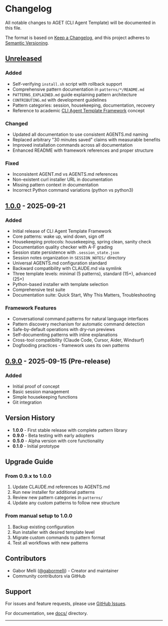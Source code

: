 # Changelog

All notable changes to AGET (CLI Agent Template) will be documented in this file.

The format is based on [Keep a Changelog](https://keepachangelog.com/en/1.0.0/),
and this project adheres to [Semantic Versioning](https://semver.org/spec/v2.0.0.html).

## [Unreleased]

### Added
- Self-verifying `install.sh` script with rollback support
- Comprehensive pattern documentation in `patterns/*/README.md`
- `PATTERNS_EXPLAINED.md` guide explaining pattern architecture
- `CONTRIBUTING.md` with development guidelines
- Pattern categories: session, housekeeping, documentation, recovery
- Reference to academic [CLI Agent Template Framework](https://www.gabormelli.com/RKB/CLI_Agent_Template_Framework) concept

### Changed
- Updated all documentation to use consistent AGENTS.md naming
- Replaced arbitrary "30 minutes saved" claims with measurable benefits
- Improved installation commands across all documentation
- Enhanced README with framework references and proper structure

### Fixed
- Inconsistent AGENT.md vs AGENTS.md references
- Non-existent curl installer URL in documentation
- Missing pattern context in documentation
- Incorrect Python command variations (python vs python3)

## [1.0.0] - 2025-09-21

### Added
- Initial release of CLI Agent Template Framework
- Core patterns: wake up, wind down, sign off
- Housekeeping protocols: housekeeping, spring clean, sanity check
- Documentation quality checker with A-F grading
- Session state persistence with `.session_state.json`
- Session notes organization in `SESSION_NOTES/` directory
- Universal AGENTS.md configuration standard
- Backward compatibility with CLAUDE.md via symlink
- Three template levels: minimal (5 patterns), standard (15+), advanced (25+)
- Python-based installer with template selection
- Comprehensive test suite
- Documentation suite: Quick Start, Why This Matters, Troubleshooting

### Framework Features
- Conversational command patterns for natural language interfaces
- Pattern discovery mechanism for automatic command detection
- Safe-by-default operations with dry-run previews
- Self-documenting patterns with inline explanations
- Cross-tool compatibility (Claude Code, Cursor, Aider, Windsurf)
- Dogfooding practices - framework uses its own patterns

## [0.9.0] - 2025-09-15 (Pre-release)

### Added
- Initial proof of concept
- Basic session management
- Simple housekeeping functions
- Git integration

## Version History

- **1.0.0** - First stable release with complete pattern library
- **0.9.0** - Beta testing with early adopters
- **0.5.0** - Alpha version with core functionality
- **0.1.0** - Initial prototype

## Upgrade Guide

### From 0.9.x to 1.0.0

1. Update CLAUDE.md references to AGENTS.md
2. Run new installer for additional patterns
3. Review new pattern categories in `patterns/`
4. Update any custom patterns to follow new structure

### From manual setup to 1.0.0

1. Backup existing configuration
2. Run installer with desired template level
3. Migrate custom commands to pattern format
4. Test all workflows with new patterns

## Contributors

- Gabor Melli ([@gabormelli](https://github.com/gabormelli)) - Creator and maintainer
- Community contributors via GitHub

## Support

For issues and feature requests, please use [GitHub Issues](https://github.com/gabormelli/cli-agent-template/issues).

For documentation, see [docs/](docs/) directory.

---

[Unreleased]: https://github.com/gabormelli/cli-agent-template/compare/v1.0.0...HEAD
[1.0.0]: https://github.com/gabormelli/cli-agent-template/releases/tag/v1.0.0
[0.9.0]: https://github.com/gabormelli/cli-agent-template/releases/tag/v0.9.0